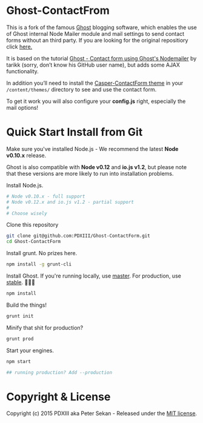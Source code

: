 # Ghost-ContactFrom

This is a fork of the famous [Ghost](https://ghost.org) blogging software, which enables the use of Ghost internal Node Mailer module and mail settings to send contact forms without an third party. If you are looking for the original repositiory click [here.](http://github.com/TryGhost/Ghost/)

It is based on the tutorial [Ghost - Contact form using Ghost's Nodemailer](http://tarikk.com/ghost-blog-contact-form-using-ghosts-nodemailer/) by tarikk (sorry, don’t know his GitHub user name), but adds some AJAX functionality.

In addition you’ll need to install the [Casper-ContactForm theme](https://github.com/PDXIII/Casper-ContactForm) in your `/content/themes/` directory to see and use the contact form.

To get it work you will also configure your __config.js__ right, especially the mail options!

# Quick Start Install from Git

Make sure you've installed Node.js - We recommend the latest **Node v0.10.x** release.

Ghost is also compatible with **Node v0.12** and **io.js v1.2**, but please note that these versions are more likely to run into installation problems.

Install Node.js.

```bash
# Node v0.10.x - full support
# Node v0.12.x and io.js v1.2 - partial support
#
# Choose wisely
```

Clone this repository

```bash
git clone git@github.com:PDXIII/Ghost-ContactForm.git
cd Ghost-ContactForm
```

Install grunt. No prizes here.

```bash
npm install -g grunt-cli
```

Install Ghost. If you're running locally, use [master](https://github.com/TryGhost/Ghost/tree/master). For production, use [stable](https://github.com/TryGhost/Ghost/tree/stable). :no_entry_sign::rocket::microscope:

```bash
npm install
```

Build the things!

```bash
grunt init
```

Minify that shit for production?

```bash
grunt prod
```

Start your engines.

```bash
npm start

## running production? Add --production
```


# Copyright & License

Copyright (c) 2015 PDXIII aka Peter Sekan - Released under the [MIT license](LICENSE).
